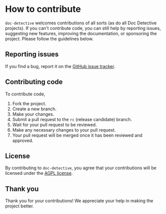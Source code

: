 # How to contribute

`doc-detective` welcomes contributions of all sorts (as do all Doc Detective projects). If you can't contribute code, you can still help by reporting issues, suggesting new features, improving the documentation, or sponsoring the project. Please follow the guidelines below.

## Reporting issues

If you find a bug, report it on the [GitHub issue tracker](https://github.com/doc-detective/doc-detective/issues).

## Contributing code

To contribute code,

1. Fork the project.
2. Create a new branch.
3. Make your changes.
4. Submit a pull request to the `rc` (release candidate) branch.
5. Wait for your pull request to be reviewed.
6. Make any necessary changes to your pull request.
7. Your pull request will be merged once it has been reviewed and approved.

## License

By contributing to `doc-detective`, you agree that your contributions will be licensed under the [AGPL license](https://github.com/doc-detective/doc-detective/blob/main/LICENCE).

## Thank you

Thank you for your contributions! We appreciate your help in making the project better.
